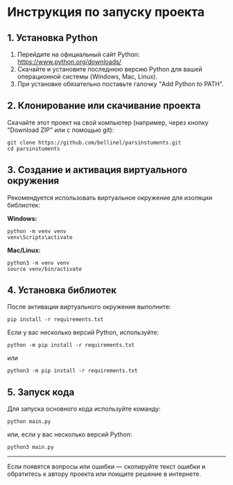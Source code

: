 # Инструкция по запуску проекта

## 1. Установка Python

1. Перейдите на официальный сайт Python: https://www.python.org/downloads/
2. Скачайте и установите последнюю версию Python для вашей операционной системы (Windows, Mac, Linux).
3. При установке обязательно поставьте галочку "Add Python to PATH".

## 2. Клонирование или скачивание проекта

Скачайте этот проект на свой компьютер (например, через кнопку "Download ZIP" или с помощью git):

```
git clone https://github.com/bellinel/parsinstuments.git
cd parsinstuments
```

## 3. Создание и активация виртуального окружения

Рекомендуется использовать виртуальное окружение для изоляции библиотек:

**Windows:**
```
python -m venv venv
venv\Scripts\activate
```

**Mac/Linux:**
```
python3 -m venv venv
source venv/bin/activate
```

## 4. Установка библиотек

После активации виртуального окружения выполните:

```
pip install -r requirements.txt
```

Если у вас несколько версий Python, используйте:
```
python -m pip install -r requirements.txt
```
или
```
python3 -m pip install -r requirements.txt
```

## 5. Запуск кода

Для запуска основного кода используйте команду:

```
python main.py
```

или, если у вас несколько версий Python:
```
python3 main.py
```

---

Если появятся вопросы или ошибки — скопируйте текст ошибки и обратитесь к автору проекта или поищите решение в интернете. 